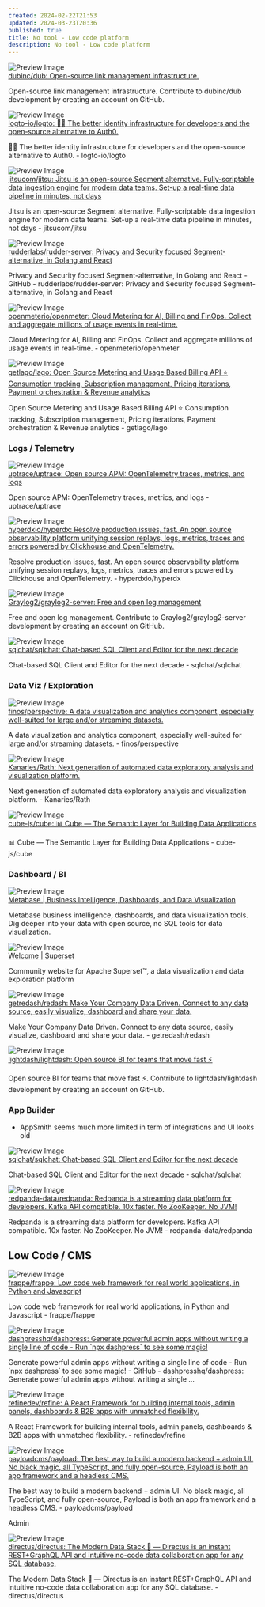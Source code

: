 ```yaml
---
created: 2024-02-22T21:53
updated: 2024-03-23T20:36
published: true
title: No tool - Low code platform
description: No tool - Low code platform
---
```



<div class="p-4 flex">
  <div class="w-24 h-24 mr-4 flex-shrink-0">
    <img src="https://repository-images.githubusercontent.com/529708137/b511aa1c-7e86-4dfd-ba1e-df76e0adf023" alt="Preview Image" class="w-full h-full object-cover rounded">
  </div>
  <div>
    <div class="text-xl font-semibold mb-2 flex items-center">
      <a href="https://github.com/dubinc/dub" target="_blank" class="text-blue-600 hover:underline">dubinc/dub: Open-source link management infrastructure.</a>
    </div>
    <p class="text-gray-600">Open-source link management infrastructure. Contribute to dubinc/dub development by creating an account on GitHub.</p>
  </div>
</div>



<div class="p-4 flex">
  <div class="w-24 h-24 mr-4 flex-shrink-0">
    <img src="https://repository-images.githubusercontent.com/378310716/5060c6dc-22ac-4a8f-a9ac-4e18c02b8aa8" alt="Preview Image" class="w-full h-full object-cover rounded">
  </div>
  <div>
    <div class="text-xl font-semibold mb-2 flex items-center">
      <a href="https://github.com/logto-io/logto" target="_blank" class="text-blue-600 hover:underline">logto-io/logto: 🧑‍🚀 The better identity infrastructure for developers and the open-source alternative to Auth0.</a>
    </div>
    <p class="text-gray-600">🧑‍🚀 The better identity infrastructure for developers and the open-source alternative to Auth0. - logto-io/logto</p>
  </div>
</div>



<div class="p-4 flex">
  <div class="w-24 h-24 mr-4 flex-shrink-0">
    <img src="https://repository-images.githubusercontent.com/285012857/d1144180-9639-11eb-8848-d7d896d426ff" alt="Preview Image" class="w-full h-full object-cover rounded">
  </div>
  <div>
    <div class="text-xl font-semibold mb-2 flex items-center">
      <a href="https://github.com/jitsucom/jitsu" target="_blank" class="text-blue-600 hover:underline">jitsucom/jitsu: Jitsu is an open-source Segment alternative. Fully-scriptable data ingestion engine for modern data teams. Set-up a real-time data pipeline in minutes, not days</a>
    </div>
    <p class="text-gray-600">Jitsu is an open-source Segment alternative. Fully-scriptable data ingestion engine for modern data teams. Set-up a real-time data pipeline in minutes, not days - jitsucom/jitsu</p>
  </div>
</div>



<div class="p-4 flex">
  <div class="w-24 h-24 mr-4 flex-shrink-0">
    <img src="https://repository-images.githubusercontent.com/197743848/836735f6-dc16-4906-9d1f-2fce19b48665" alt="Preview Image" class="w-full h-full object-cover rounded">
  </div>
  <div>
    <div class="text-xl font-semibold mb-2 flex items-center">
      <a href="https://github.com/rudderlabs/rudder-server" target="_blank" class="text-blue-600 hover:underline">rudderlabs/rudder-server: Privacy and Security focused Segment-alternative, in Golang and React</a>
    </div>
    <p class="text-gray-600">Privacy and Security focused Segment-alternative, in Golang and React   - GitHub - rudderlabs/rudder-server: Privacy and Security focused Segment-alternative, in Golang and React</p>
  </div>
</div>




<div class="p-4 flex">
  <div class="w-24 h-24 mr-4 flex-shrink-0">
    <img src="https://repository-images.githubusercontent.com/650344440/11b72f99-1d37-4c19-ac01-a35f92c1929a" alt="Preview Image" class="w-full h-full object-cover rounded">
  </div>
  <div>
    <div class="text-xl font-semibold mb-2 flex items-center">
      <a href="https://github.com/openmeterio/openmeter" target="_blank" class="text-blue-600 hover:underline">openmeterio/openmeter: Cloud Metering for AI, Billing and FinOps. Collect and aggregate millions of usage events in real-time.</a>
    </div>
    <p class="text-gray-600">Cloud Metering for AI, Billing and FinOps. Collect and aggregate millions of usage events in real-time. - openmeterio/openmeter</p>
  </div>
</div>



<div class="p-4 flex">
  <div class="w-24 h-24 mr-4 flex-shrink-0">
    <img src="https://opengraph.githubassets.com/f76fadc5d3d11feb6fa1bb0fc848dc87c4df892e8908e782ad14b708d310c41c/getlago/lago" alt="Preview Image" class="w-full h-full object-cover rounded">
  </div>
  <div>
    <div class="text-xl font-semibold mb-2 flex items-center">
      <a href="https://github.com/getlago/lago" target="_blank" class="text-blue-600 hover:underline">getlago/lago: Open Source Metering and Usage Based Billing API ⭐️ Consumption tracking, Subscription management, Pricing iterations, Payment orchestration & Revenue analytics</a>
    </div>
    <p class="text-gray-600">Open Source Metering and Usage Based Billing API ⭐️ Consumption tracking, Subscription management, Pricing iterations, Payment orchestration & Revenue analytics - getlago/lago</p>
  </div>
</div>


### Logs / Telemetry


<div class="p-4 flex">
  <div class="w-24 h-24 mr-4 flex-shrink-0">
    <img src="https://opengraph.githubassets.com/0f37741322b27fadbc1cdd36a36db424aaf3c0d460180388fb07e521eb2630f3/uptrace/uptrace" alt="Preview Image" class="w-full h-full object-cover rounded">
  </div>
  <div>
    <div class="text-xl font-semibold mb-2 flex items-center">
      <a href="https://github.com/uptrace/uptrace" target="_blank" class="text-blue-600 hover:underline">uptrace/uptrace: Open source APM: OpenTelemetry traces, metrics, and logs</a>
    </div>
    <p class="text-gray-600">Open source APM: OpenTelemetry traces, metrics, and logs - uptrace/uptrace</p>
  </div>
</div>



<div class="p-4 flex">
  <div class="w-24 h-24 mr-4 flex-shrink-0">
    <img src="https://opengraph.githubassets.com/8e9b50e8d8c8b102448f3986fef2c57ee762dc6246db3422805f3625a91d455f/hyperdxio/hyperdx" alt="Preview Image" class="w-full h-full object-cover rounded">
  </div>
  <div>
    <div class="text-xl font-semibold mb-2 flex items-center">
      <a href="https://github.com/hyperdxio/hyperdx" target="_blank" class="text-blue-600 hover:underline">hyperdxio/hyperdx: Resolve production issues, fast. An open source observability platform unifying session replays, logs, metrics, traces and errors powered by Clickhouse and OpenTelemetry.</a>
    </div>
    <p class="text-gray-600">Resolve production issues, fast. An open source observability platform unifying session replays, logs, metrics, traces and errors powered by Clickhouse and OpenTelemetry. - hyperdxio/hyperdx</p>
  </div>
</div>




<div class="p-4 flex">
  <div class="w-24 h-24 mr-4 flex-shrink-0">
    <img src="https://opengraph.githubassets.com/fe3ea20251e6d1bc3a9ba5411e971ee498b83c1a6441342433601fa41b08750b/Graylog2/graylog2-server" alt="Preview Image" class="w-full h-full object-cover rounded">
  </div>
  <div>
    <div class="text-xl font-semibold mb-2 flex items-center">
      <a href="https://github.com/Graylog2/graylog2-server" target="_blank" class="text-blue-600 hover:underline">Graylog2/graylog2-server: Free and open log management</a>
    </div>
    <p class="text-gray-600">Free and open log management. Contribute to Graylog2/graylog2-server development by creating an account on GitHub.</p>
  </div>
</div>




<div class="p-4 flex">
  <div class="w-24 h-24 mr-4 flex-shrink-0">
    <img src="https://repository-images.githubusercontent.com/614656648/5abd81d4-f291-41e5-b8e0-a3f3d2904737" alt="Preview Image" class="w-full h-full object-cover rounded">
  </div>
  <div>
    <div class="text-xl font-semibold mb-2 flex items-center">
      <a href="https://github.com/sqlchat/sqlchat" target="_blank" class="text-blue-600 hover:underline">sqlchat/sqlchat: Chat-based SQL Client and Editor for the next decade</a>
    </div>
    <p class="text-gray-600">Chat-based SQL Client and Editor for the next decade - sqlchat/sqlchat</p>
  </div>
</div>



### Data Viz / Exploration


<div class="p-4 flex">
  <div class="w-24 h-24 mr-4 flex-shrink-0">
    <img src="https://repository-images.githubusercontent.com/109291007/64988459-0986-451d-b9c7-4cad8be424b1" alt="Preview Image" class="w-full h-full object-cover rounded">
  </div>
  <div>
    <div class="text-xl font-semibold mb-2 flex items-center">
      <a href="https://github.com/finos/perspective" target="_blank" class="text-blue-600 hover:underline">finos/perspective: A data visualization and analytics component, especially well-suited for large and/or streaming datasets.</a>
    </div>
    <p class="text-gray-600">A data visualization and analytics component, especially well-suited for large and/or streaming datasets. - finos/perspective</p>
  </div>
</div>



<div class="p-4 flex">
  <div class="w-24 h-24 mr-4 flex-shrink-0">
    <img src="https://repository-images.githubusercontent.com/204949916/1c504901-733b-4bf5-b887-9c7fc75397fa" alt="Preview Image" class="w-full h-full object-cover rounded">
  </div>
  <div>
    <div class="text-xl font-semibold mb-2 flex items-center">
      <a href="https://github.com/Kanaries/Rath" target="_blank" class="text-blue-600 hover:underline">Kanaries/Rath: Next generation of automated data exploratory analysis and visualization platform.</a>
    </div>
    <p class="text-gray-600">Next generation of automated data exploratory analysis and visualization platform. - Kanaries/Rath</p>
  </div>
</div>




<div class="p-4 flex">
  <div class="w-24 h-24 mr-4 flex-shrink-0">
    <img src="https://repository-images.githubusercontent.com/149026292/a2901cd6-298a-4285-a023-a23670ec6431" alt="Preview Image" class="w-full h-full object-cover rounded">
  </div>
  <div>
    <div class="text-xl font-semibold mb-2 flex items-center">
      <a href="https://github.com/cube-js/cube" target="_blank" class="text-blue-600 hover:underline">cube-js/cube: 📊  Cube — The Semantic Layer for Building Data Applications</a>
    </div>
    <p class="text-gray-600">📊  Cube — The Semantic Layer for Building Data Applications - cube-js/cube</p>
  </div>
</div>


### Dashboard / BI


<div class="p-4 flex">
  <div class="w-24 h-24 mr-4 flex-shrink-0">
    <img src="https://www.metabase.com/images/opengraph/home-og.jpg" alt="Preview Image" class="w-full h-full object-cover rounded">
  </div>
  <div>
    <div class="text-xl font-semibold mb-2 flex items-center">
      <a href="https://www.metabase.com" target="_blank" class="text-blue-600 hover:underline">Metabase | Business Intelligence, Dashboards, and Data Visualization</a>
    </div>
    <p class="text-gray-600">Metabase business intelligence, dashboards, and data visualization tools. Dig deeper into your data with open source, no SQL tools for data visualization.</p>
  </div>
</div>



<div class="p-4 flex">
  <div class="w-24 h-24 mr-4 flex-shrink-0">
    <img src="undefined" alt="Preview Image" class="w-full h-full object-cover rounded">
  </div>
  <div>
    <div class="text-xl font-semibold mb-2 flex items-center">
      <a href="https://superset.apache.org" target="_blank" class="text-blue-600 hover:underline">Welcome | Superset</a>
    </div>
    <p class="text-gray-600">Community website for Apache Superset™, a data visualization and data exploration platform</p>
  </div>
</div>




<div class="p-4 flex">
  <div class="w-24 h-24 mr-4 flex-shrink-0">
    <img src="https://opengraph.githubassets.com/e1e4c586af85164c27cc30844b1574c5d2dc158b3e13e1bfdaea38b7d99593d3/getredash/redash" alt="Preview Image" class="w-full h-full object-cover rounded">
  </div>
  <div>
    <div class="text-xl font-semibold mb-2 flex items-center">
      <a href="https://github.com/getredash/redash" target="_blank" class="text-blue-600 hover:underline">getredash/redash: Make Your Company Data Driven. Connect to any data source, easily visualize, dashboard and share your data.</a>
    </div>
    <p class="text-gray-600">Make Your Company Data Driven. Connect to any data source, easily visualize, dashboard and share your data. - getredash/redash</p>
  </div>
</div>




<div class="p-4 flex">
  <div class="w-24 h-24 mr-4 flex-shrink-0">
    <img src="https://opengraph.githubassets.com/2927491d5c37d09e5b837ab13934835d7e8f6952704e9e57deed9e24e0f06246/lightdash/lightdash" alt="Preview Image" class="w-full h-full object-cover rounded">
  </div>
  <div>
    <div class="text-xl font-semibold mb-2 flex items-center">
      <a href="https://github.com/lightdash/lightdash" target="_blank" class="text-blue-600 hover:underline">lightdash/lightdash: Open source BI for teams that move fast ⚡️</a>
    </div>
    <p class="text-gray-600">Open source BI for teams that move fast ⚡️. Contribute to lightdash/lightdash development by creating an account on GitHub.</p>
  </div>
</div>


### App Builder
- AppSmith seems much more limited in term of integrations and UI looks old




<div class="p-4 flex">
  <div class="w-24 h-24 mr-4 flex-shrink-0">
    <img src="https://repository-images.githubusercontent.com/614656648/5abd81d4-f291-41e5-b8e0-a3f3d2904737" alt="Preview Image" class="w-full h-full object-cover rounded">
  </div>
  <div>
    <div class="text-xl font-semibold mb-2 flex items-center">
      <a href="https://github.com/sqlchat/sqlchat" target="_blank" class="text-blue-600 hover:underline">sqlchat/sqlchat: Chat-based SQL Client and Editor for the next decade</a>
    </div>
    <p class="text-gray-600">Chat-based SQL Client and Editor for the next decade - sqlchat/sqlchat</p>
  </div>
</div>





<div class="p-4 flex">
  <div class="w-24 h-24 mr-4 flex-shrink-0">
    <img src="https://repository-images.githubusercontent.com/309512982/5f774c00-279b-11eb-815d-c8ee10fbb94f" alt="Preview Image" class="w-full h-full object-cover rounded">
  </div>
  <div>
    <div class="text-xl font-semibold mb-2 flex items-center">
      <a href="https://github.com/redpanda-data/redpanda/" target="_blank" class="text-blue-600 hover:underline">redpanda-data/redpanda: Redpanda is a streaming data platform for developers. Kafka API compatible. 10x faster. No ZooKeeper. No JVM!</a>
    </div>
    <p class="text-gray-600">Redpanda is a streaming data platform for developers. Kafka API compatible. 10x faster. No ZooKeeper. No JVM! - redpanda-data/redpanda</p>
  </div>
</div>


## Low Code / CMS


<div class="p-4 flex">
  <div class="w-24 h-24 mr-4 flex-shrink-0">
    <img src="https://opengraph.githubassets.com/b894dda3d91443b56d5b887e9f26f8aefc377b40c6013952d2435e1c440a33e5/frappe/frappe" alt="Preview Image" class="w-full h-full object-cover rounded">
  </div>
  <div>
    <div class="text-xl font-semibold mb-2 flex items-center">
      <a href="https://github.com/frappe/frappe" target="_blank" class="text-blue-600 hover:underline">frappe/frappe: Low code web framework for real world applications, in Python and Javascript</a>
    </div>
    <p class="text-gray-600">Low code web framework for real world applications, in Python and Javascript - frappe/frappe</p>
  </div>
</div>




<div class="p-4 flex">
  <div class="w-24 h-24 mr-4 flex-shrink-0">
    <img src="https://repository-images.githubusercontent.com/525004931/a0e0770e-b8f4-4518-add7-3d900e243d29" alt="Preview Image" class="w-full h-full object-cover rounded">
  </div>
  <div>
    <div class="text-xl font-semibold mb-2 flex items-center">
      <a href="https://github.com/dashpresshq/dashpress" target="_blank" class="text-blue-600 hover:underline">dashpresshq/dashpress: Generate powerful admin apps without writing a single line of code - Run `npx dashpress` to see some magic!</a>
    </div>
    <p class="text-gray-600">Generate powerful admin apps without writing a single line of code - Run `npx dashpress` to see some magic!  - GitHub - dashpresshq/dashpress: Generate powerful admin apps without writing a single ...</p>
  </div>
</div>



<div class="p-4 flex">
  <div class="w-24 h-24 mr-4 flex-shrink-0">
    <img src="https://repository-images.githubusercontent.com/331293626/c760bee2-be89-478e-88a0-0424d1eaed7a" alt="Preview Image" class="w-full h-full object-cover rounded">
  </div>
  <div>
    <div class="text-xl font-semibold mb-2 flex items-center">
      <a href="https://github.com/refinedev/refine" target="_blank" class="text-blue-600 hover:underline">refinedev/refine: A React Framework for building  internal tools, admin panels, dashboards & B2B apps with unmatched flexibility.</a>
    </div>
    <p class="text-gray-600">A React Framework for building  internal tools, admin panels, dashboards & B2B apps with unmatched flexibility. - refinedev/refine</p>
  </div>
</div>



<div class="p-4 flex">
  <div class="w-24 h-24 mr-4 flex-shrink-0">
    <img src="https://repository-images.githubusercontent.com/327089870/01936d93-1fb4-415e-8451-1d84dc56d00d" alt="Preview Image" class="w-full h-full object-cover rounded">
  </div>
  <div>
    <div class="text-xl font-semibold mb-2 flex items-center">
      <a href="https://github.com/payloadcms/payload" target="_blank" class="text-blue-600 hover:underline">payloadcms/payload: The best way to build a modern backend + admin UI. No black magic, all TypeScript, and fully open-source, Payload is both an app framework and a headless CMS.</a>
    </div>
    <p class="text-gray-600">The best way to build a modern backend + admin UI. No black magic, all TypeScript, and fully open-source, Payload is both an app framework and a headless CMS. - payloadcms/payload</p>
  </div>
</div>


Admin

<div class="p-4 flex">
  <div class="w-24 h-24 mr-4 flex-shrink-0">
    <img src="https://repository-images.githubusercontent.com/7122594/7e5b1d59-0bc8-47c3-8a94-c63db5a9c9de" alt="Preview Image" class="w-full h-full object-cover rounded">
  </div>
  <div>
    <div class="text-xl font-semibold mb-2 flex items-center">
      <a href="https://github.com/directus/directus" target="_blank" class="text-blue-600 hover:underline">directus/directus: The Modern Data Stack 🐰 — Directus is an instant REST+GraphQL API and intuitive no-code data collaboration app for any SQL database.</a>
    </div>
    <p class="text-gray-600">The Modern Data Stack 🐰 — Directus is an instant REST+GraphQL API and intuitive no-code data collaboration app for any SQL database. - directus/directus</p>
  </div>
</div>

